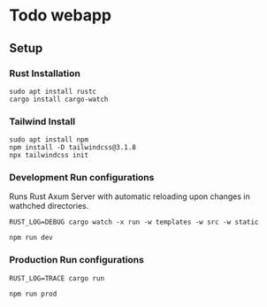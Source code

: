 # Todo webapp
## Setup
### Rust Installation

```shell
sudo apt install rustc
cargo install cargo-watch
```

### Tailwind Install 
```shell
sudo apt install npm
npm install -D tailwindcss@3.1.8
npx tailwindcss init
```

### Development Run configurations

Runs Rust Axum Server with automatic reloading upon changes in wathched directories.
```shell
RUST_LOG=DEBUG cargo watch -x run -w templates -w src -w static
```
```shell
npm run dev
```

### Production Run configurations


```shell
RUST_LOG=TRACE cargo run
```
```shell
npm run prod
```




